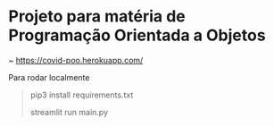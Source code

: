 # Projeto para matéria de Programação Orientada a Objetos

~ https://covid-poo.herokuapp.com/

Para rodar localmente
>pip3 install requirements.txt
>
>streamlit run main.py
